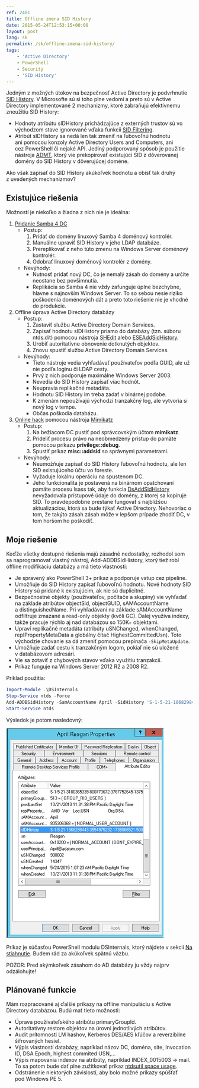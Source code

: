 ```yaml
---
ref: 2481
title: Offline zmena SID History
date: 2015-05-24T12:53:15+00:00
layout: post
lang: sk
permalink: /sk/offline-zmena-sid-history/
tags:
    - 'Active Directory'
    - PowerShell
    - Security
    - 'SID History'
---
```


Jedným z možných útokov na&nbsp;bezpečnosť Active Directory je&nbsp;podvrhnutie [SID History](https://blog.thesysadmins.co.uk/admt-series-3-sid-history.html "SID History"). V Microsofte sú si toho plne vedomí a&nbsp;preto sú v&nbsp;Active Directory implementované 2 mechanizmy, ktoré zabraňujú efektívnemu zneužitiu SID History:

- Hodnoty atribútu sIDHistory prichádzajúce z&nbsp;externých trustov sú vo východzom stave ignorované vďaka funkcii [SID Filtering](https://learn.microsoft.com/en-us/previous-versions/windows/it-pro/windows-server-2003/cc772633(v=ws.10) "Configuring SID Filtering Settings").
- Atribút sIDHistory sa nedá len tak zmeniť na&nbsp;ľubovoľnú hodnotu ani&nbsp;pomocou konzoly Active Directory Users and&nbsp;Computers, ani cez&nbsp;PowerShell či&nbsp;nejaké API. Jediný podporovaný spôsob je&nbsp;použitie nástroja [ADMT](https://learn.microsoft.com/en-us/troubleshoot/windows-server/identity/support-for-admt-and-pes "Active Directory Migration Tool"), ktorý vie prekopírovať existujúci SID z dôverovanej domény do&nbsp;SID History v&nbsp;dôverujúcej doméne.

Ako však zapísať do&nbsp;SID History akúkoľvek hodnotu a&nbsp;obísť tak druhý z&nbsp;uvedených mechanizmov?

<!--more-->

## Existujúce riešenia

Možností je&nbsp;niekoľko a&nbsp;žiadna z&nbsp;nich nie je&nbsp;ideálna:

1. [Pridanie Samba 4 DC](https://cosmoskey.blogspot.cz/2010/08/online-sidhistory-edit-sid-injection.html)
    - Postup: 
        1. Pridať do domény linuxový Samba 4 doménový kontrolér.
        2. Manuálne upraviť SID History v jeho LDAP databáze.
        3. Prereplikovať z neho túto zmenu na Windows Server doménový kontrolér.
        4. Odobrať linuxový doménový kontrolér z domény.
    - Nevýhody: 
        - Nutnosť pridať nový DC, čo je nemalý zásah do domény a určite neostane bez povšimnutia.
        - Replikácia so Samba 4 nie vždy zafunguje úplne bezchybne, hlavne s najnovším Windows Server. To so sebou nesie riziko poškodenia doménových dát a preto toto riešenie nie je vhodné do produkcie.
2. Offline úprava Active Directory databázy 
    - Postup: 
        1. Zastaviť službu Active Directory Domain Services.
        2. Zapísať hodnotu sIDHistory priamo do databázy (tzn. súboru ntds.dit) pomocou nástroja [SHEdit](https://www.tbiro.com/projects/SHEdit/ "SHEdit") alebo [ESEAddSidHistory](https://gexeg.blogspot.cz/2009/12/active-directory.html "Безопасность в Active Directory ").
        3. Urobiť autoritatívne obnovenie dotknutých objektov.
        4. Znovu spustiť službu Active Directory Domain Services.
    - Nevýhody: 
        - Tieto nástroje vedia vyhľadávať používateľov podľa GUID, ale už nie podľa loginu či LDAP cesty.
        - Prvý z nich podporuje maximálne Windows Server 2003.
        - Nevedia do SID History zapísať viac hodnôt.
        - Neupravia replikačné metadáta.
        - Hodnotu SID History im treba zadať v binárnej podobe.
        - K zmenám nepoužívajú východzí tranzakčný log, ale vytvoria si nový log v tempe.
        - Občas poškodia databázu.
3. [Online hack](https://twitter.com/gentilkiwi/status/511244626456346624) pomocou nástroja [Mimikatz](https://github.com/gentilkiwi/mimikatz)
    - Postup: 
        1. Na bežiacom DC pustiť pod správcovským účtom **mimikatz**.
        2. Prideliť procesu právo na neobmedzený prístup do pamäte pomocou príkazu **privilege::debug**.
        3. Spustiť príkaz **misc::addsid** so správnymi parametrami.
    - Nevýhody: 
        - Neumožňuje zapísať do SID History ľubovoľnú hodnotu, ale len SID existujúceho účtu vo foreste.
        - Vyžaduje lokálnu operáciu na spustenom DC.
        - Jeho funkcionalita je postavená na binárnom opatchovaní pamäte procesu lsass tak, aby funkcia [DsAddSidHistory](https://learn.microsoft.com/en-us/windows/win32/api/ntdsapi/nf-ntdsapi-dsaddsidhistoryw) nevyžadovala prístupové údaje do domény, z ktorej sa kopíruje SID. To pravdepodobne prestane fungovať s najbližšou aktualizáciou, ktorá sa bude týkať Active Directory. Nehovoriac o tom, že takýto zásah zásah môže v lepšom prípade zhodiť DC, v tom horšom ho poškodiť.

## Moje riešenie

Keďže všetky dostupné riešenia majú zásadné nedostatky, rozhodol som sa&nbsp;naprogramovať vlastný nástroj, Add-ADDBSidHistory, ktorý tiež robí offline modifikáciu databázy a&nbsp;má tieto vlastnosti:

- Je&nbsp;spravený ako PowerShell 3+ príkaz a&nbsp;podporuje vstup cez&nbsp;pipeline.
- Umožňuje do&nbsp;SID History zapísať ľubovoľnú hodnotu. Nové hodnoty SID History sú pridané k&nbsp;existujúcim, ak nie sú duplicitné.
- Bezpečnostné objekty (používateľov, počítače a&nbsp;skupiny) vie vyhľadať na&nbsp;základe atribútov objectSid, objectGUID, sAMAccountName a&nbsp;distinguishedName. Pri vyhľadávaní na&nbsp;základe sAMAccountName odfiltruje zmazané a&nbsp;read-only objekty (kvôli GC). Ďalej využíva indexy, takže pracuje rýchlo aj&nbsp;nad databázou so&nbsp;150K+ objektami.
- Upraví replikačné metadáta (atribúty uSNChanged, whenChanged, replPropertyMetaData a&nbsp;globálny čítač HighestCommittedUsn). Toto východzie chovanie sa&nbsp;dá zmeniť pomocou prepínača `-SkipMetaUpdate`.
- Umožňuje zadať cestu k&nbsp;tranzakčným logom, pokiaľ nie sú uložené v&nbsp;databázovom adresári.
- Vie sa&nbsp;zotaviť z&nbsp;chybových stavov vďaka využitiu tranzakcií.
- Príkaz funguje na&nbsp;Windows Server 2012 R2 a&nbsp;2008 R2.

Príklad použitia:

```powershell
Import-Module .\DSInternals
Stop-Service ntds -Force
Add-ADDBSidHistory -SamAccountName April -SidHistory 'S-1-5-21-1868298443-3554975232-1738066521-500' -DBPath 'C:\Windows\NTDS\ntds.dit'
Start-Service ntds
```

Výsledok je&nbsp;potom nasledovný:

![Sid History](../../assets/images/sid_history.png)

Príkaz je&nbsp;súčasťou PowerShell modulu DSInternals, ktorý nájdete v&nbsp;sekcii [Na stiahnutie](/sk/na-stiahnutie/ "Na stiahnutie"). Budem rád za&nbsp;akúkoľvek spätnú väzbu.

POZOR: Pred akýmkoľvek zásahom do&nbsp;AD databázy ju vždy najprv odzálohujte!

## Plánované funkcie

Mám rozpracované aj&nbsp;ďalšie príkazy na&nbsp;offline manipuláciu s&nbsp;Active Directory databázou. Budú mať tieto možnosti:

- Úprava používateľského atribútu primaryGroupId.
- Autoritatívny restore objektov na&nbsp;úrovni jednotlivých atribútov.
- Audit prítomnosti LM hashov, Kerberos DES/AES kľúčov a reverzibilne šifrovaných hesiel.
- Výpis vlastností databázy, napríklad názov DC, doména, site, Invocation ID, DSA Epoch, highest commited USN,...
- Výpis mapovania indexov na&nbsp;atribúty, napríklad INDEX_0015003 -&gt; mail. To&nbsp;sa potom bude dať plne zužitkovať príkaz [ntdsutil space usage](https://learn.microsoft.com/en-us/previous-versions/windows/it-pro/windows-server-2012-R2-and-2012/cc753900(v=ws.11) "ntdsutil files").
- Odstránenie niektorých závislostí, aby bolo možné príkazy spúšťať pod&nbsp;Windows PE 5.